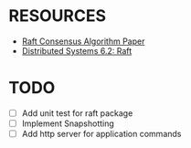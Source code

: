 # RESOURCES

- [Raft Consensus Algorithm Paper](https://raft.github.io/raft.pdf)
- [Distributed Systems 6.2: Raft](https://www.youtube.com/watch?v=uXEYuDwm7e4)



# TODO

- [ ] Add unit test for raft package
- [ ] Implement Snapshotting
- [ ] Add http server for application commands